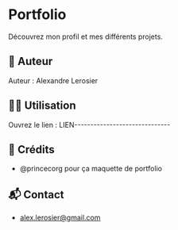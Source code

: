 #  Portfolio

Découvrez mon profil et mes différents projets.

## 👤 Auteur

Auteur : Alexandre Lerosier

## 👨‍💻 Utilisation

Ouvrez le lien : LIEN------------------------------

## 🙏 Crédits

* @princecorg pour ça maquette de portfolio

## 📬 Contact

* alex.lerosier@gmail.com